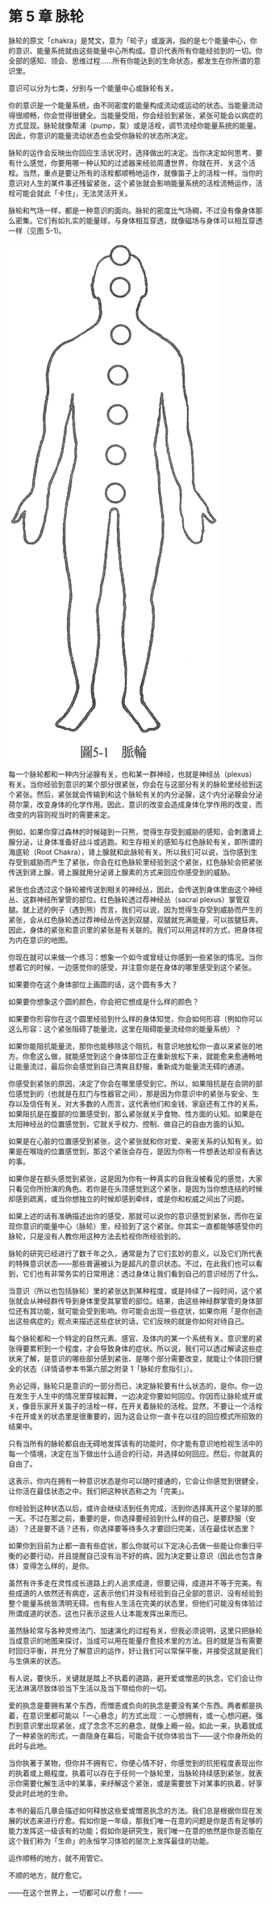 # 第 5 章 脉轮

脉轮的原文「chakra」是梵文，意为「轮子」或漩涡，指的是七个能量中心，你的意识、能量系统就由这些能量中心所构成。意识代表所有你能经验到的一切。你全部的感知、领会、思维过程……所有你能达到的生命状态，都发生在你所谓的意识里。

意识可以分为七类，分别与一个能量中心或脉轮有关。

你的意识是一个能量系统，由不同密度的能量构成流动或运动的状态。当能量流动得很顺畅，你会觉得很健全。当能量受阻，你会经验到紧张，紧张可能会以病症的方式显现。脉轮就像帮浦（pump，泵）或是活栓，调节流经你能量系统的能量。因此，你意识的能量流动状态也会受你脉轮的状态所决定。

脉轮的运作会反映出你回应生活状况时，选择做出的决定。当你决定如何思考、要有什么感觉，你要用哪一种认知的过滤器来经验周遭世界，你就在开、关这个活栓。当然，重点是要让所有的活栓都顺畅地运作，就像笛子上的活栓一样。当你的意识对人生的某件事还残留紧张，这个紧张就会影响能量系统的活栓流畅运作，活栓可能会就此「卡住」，无法灵活开关。

脉轮和气场一样，都是一种意识的面向。脉轮的密度比气场稠，不过没有像身体那么密集。它们有如扎实的能量球，与身体相互穿透，就像磁场与身体可以相互穿透一样（见图 5-1)。

![img](5-1.png)

每一个脉轮都和一种内分泌腺有关，也和某一群神经，也就是神经丛（plexus）有关。当你经验到意识的某个部分很紧张，你会在与这部分有关的脉轮里经验到这个紧张。然后，紧张就会传输到和这个脉轮有关的内分泌腺，这个内分泌腺会分泌荷尔蒙，改变身体的化学作用。因此，意识的改变会造成身体化学作用的改变，而改变的内容则视当时的需要来定。

例如，如果你穿过森林的时候碰到一只熊，觉得生存受到威胁的感知，会刺激肾上腺分泌，让身体准备好战斗或逃跑。和生存相关的感知与红色脉轮有关，即所谓的海底轮（Root Chakra），肾上腺就和此脉轮有关。所以我们可以说，当你感到生存受到威胁而产生了紧张，你会在红色脉轮里经验到这个紧张，红色脉轮会把紧张传送到肾上腺，肾上腺就用分泌肾上腺素的方式来回应你感受到的威胁。

紧张也会透过这个脉轮被传送到相关的神经丛，因此，会传送到身体里由这个神经丛、这群神经所掌管的部位。红色脉轮透过荐神经丛（sacral plexus）掌管双腿。就上述的例子（遇到熊）而言，我们可以说，因为觉得生存受到威胁而产生的紧张，会从红色脉轮透过荐神经丛传送到双腿，双腿就充满能量，可以拔腿狂奔。因此，身体的紧张和意识里的紧张是有关联的。我们可以用这样的方式，把身体视为内在意识的地图。

你现在就可以来做一个练习：想象一个如今或曾经让你感到一些紧张的情况。当你想着它的时候，一边感觉你的感受，并注意你是在身体的哪里感受到这个紧张。

如果要你在这个身体部位上画圆的话，这个圆有多大？

如果要你想象这个圆的颜色，你会把它想成是什么样的颜色？

如果要你形容你在这个圆里经验到什么样的身体知觉，你会如何形容（例如你可以这么形容：这个紧张阻碍了能量流，这里在阻碍能量流经你的能量系统）？

如果你能阻抗能量流，那你也能移除这个阻抗，有意识地放松你一直以来紧张的地方。你愈这么做，就能感觉到这个身体部位正在重新放松下来，就能愈来愈通畅地让能量流过，最后你会感觉到自己清爽且舒服，重新成为能量流无碍的通道。

你感受到紧张的原因，决定了你会在哪里感受到它。所以，如果阻抗是在会阴的部位感觉到的（也就是在肛门与性器官之间），那是因为你意识中的紧张与安全、生存以及信任有关。对大多数的人而言，这代表他们和金钱、家庭还有工作的关系。如果阻抗是在腹部的位置感受到，那么紧张就关乎食物、性方面的认知。如果是在太阳神经丛的位置感觉到，它就关乎权力、控制、做自己的自由方面的认知。

如果是在心脏的位置感受到紧张，这个紧张就和你对爱、亲密关系的认知有关。如果是在喉咙的位置感觉到，那这个紧张会存在，是因为你有一件想表达却没有表达的事。

如果你是在额头感觉到紧张，这是因为你有一种真实的自我没被看见的感觉，大家只看见你所扮演的角色。若你是在头顶感觉到这个紧张，是因为当你想连结的时候却感到疏离，或当你想独立的时候却感到牵绊，或是你和权威之间出了问题。

如果上述的话有准确描述出你的感受，那就可以说你的意识感觉到紧张，而你在呈现你意识的能量中心（脉轮）里，经验到了这个紧张。你其实一直都能够感受你的脉轮，只是没有人教你用这种方法去检视你所经验到的。

脉轮的研究已经进行了数千年之久，通常是为了它们玄妙的意义，以及它们所代表的特殊意识状态——那些普遍被认为是超凡的意识状态。不过，在此我们也可以看到，它们也有非常务实的日常用途：透过身体让我们看到自己的意识经历了什么。


当意识（所以也包括脉轮）里的紧张达到某种程度，或是持续了一段时间，这个紧张就会从神经群传导到身体里受其掌管的部位。结果，由这些神经群掌管的身体部位还有其功能，就可能会受到影响。你可能会出现一些症状，如果你用「是你创造出这些病症的」观点来描述这些症状的话，它们反映的就是你如何对待自己。

每个脉轮都和一个特定的自然元素、感官、及体内的某一个系统有关。意识里的紧张得要累积到一个程度，才会导致身体的症状。所以说，我们可以透过解读这些症状来了解，是意识的哪些部分感到紧张、是哪个部分需要改变，就能让个体回归健全的状态（详情请参本书第六部之附录 1「脉轮疗愈指引」）。

务必记得，脉轮只是意识的一部分而已，决定脉轮要有什么状态的，是你。你一边在发生于人生中的情况里穿梭起舞，一边决定你要如何回应。你因而让脉轮或开或关，像音乐家开关笛子的活栓一样，在开关着脉轮的活栓。显然，不要让一个活栓卡在开或关的状态里是很重要的，因为这会让你一直卡在以往的回应模式所招致的结果中。

只有当所有的脉轮都自由无碍地发挥该有的功能时，你才能有意识地检视生活中的每一个情境，决定在当下做出什么适合的行动，并选择如何回应。然后，你就真的自由了。

这表示，你内在拥有一种意识状态是你可以随时接通的，它会让你感觉到很健全，让你活在最佳状态之中。我们把这种状态称之为「完美」。

你经验到这种状态以后，或许会继续活到任务完成，活到你选择离开这个星球的那一天。不过在那之前，重要的是，你选择要经验到什么样的自己，是要舒服（安适）？还是要不适？还有，你选择要等待多久才要回归完美，活在最佳状态里？

如果你到目前为止都一直有些症状，那么你就可以下定决心去做一些能让你重归平衡的必要行动，并且提醒自己没有治不好的病，因为决定要让意识（因此也包含身体）变得怎么样的，是你。

虽然有许多走在灵性成长道路上的人追求成道，但要记得，成道并不等于完美。有些成道的人依然还有病症，这表示他们并没有经验到自己全部的意识、没有经验到整个能量系统皆清明无碍。也有些人生活在完美的状态里，但他们可能没有体验过所谓成道的状态，这也只表示这些人让本能发挥出来而已。

虽然脉轮常与各种灵修法门、加速演化的过程有关，但我必须说明，这里只把脉轮当成意识的地图来探讨，当成可以用在能量疗愈技术里的方法。目的就是当有需要时回归平衡，并充分了解意识的运作，好让我们可以常保平衡，并接受这就是我们与生俱来的状态。

有人说，要快乐，关键就是踏上不执着的道路，避开爱或憎恶的执念，它们会让你无法淋漓尽致体验当下生活以及当下带给你的一切。

爱的执念是要拥有某个东西，而憎恶或负向的执念是要没有某个东西。两者都是执着，在意识里都可能以「一心悬念」的方式出现：一心想拥有，或一心想闪避。强烈到意识里出现紧张，成了念念不忘的悬念，就像上瘾一般。如此一来，执着就成了一种紧张的形式，一直隐身在幕后，可能会干扰你体验当下——这个你身所处的此时与此地。

当你执著于某物，但你并不拥有它，你便心情不好，你感觉到的抗拒程度表现出你的执着或上瘾程度。执着可以存在于任何一个脉轮里，当脉轮持续感到紧张，就表示你需要化解生活中的某事，来纾解这个紧张，或是需要放下对某事的执着，好享受此时此地的生命。

本书的最后几章会描述如何释放这些爱或憎恶执念的方法。我们总是根据你现在发展的状态来进行疗愈。假如你是一年级，那我们唯一在意的问题是你是否有足够的能力发挥这一级该有的功能；假如你是研究生，我们唯一在意的依然是你是否能在这个我们称为「生命」的永恒学习体验的层次上发挥最佳的功能。

运作顺畅的地方，就不用管它。

不顺的地方，就疗愈它。

——在这个世界上，一切都可以疗愈！——

